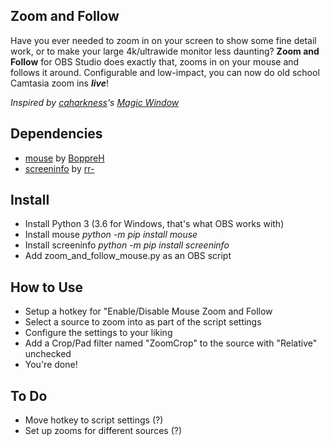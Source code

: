 Zoom and Follow
---------------
Have you ever needed to zoom in on your screen to show some fine detail work, or to make your large 4k/ultrawide monitor less daunting? **Zoom and Follow** for OBS Studio does exactly that, zooms in on your mouse and follows it around. Configurable and low-impact, you can now do old school Camtasia zoom ins ***live***!

*Inspired by [caharkness](https://obsproject.com/forum/members/caharkness.153928/)'s [Magic Window](https://obsproject.com/forum/threads/magic-window.107614/)*


Dependencies
------------
- [mouse](https://github.com/boppreh/mouse) by [BoppreH](https://github.com/boppreh)
- [screeninfo](https://github.com/rr-/screeninfo) by [rr-](https://github.com/rr-)

Install
-------
- Install Python 3 (3.6 for Windows, that's what OBS works with)
- Install mouse *python -m pip install mouse*
- Install screeninfo *python -m pip install screeninfo*
- Add zoom_and_follow_mouse.py as an OBS script

How to Use
----------
- Setup a hotkey for "Enable/Disable Mouse Zoom and Follow
- Select a source to zoom into as part of the script settings
- Configure the settings to your liking
- Add a Crop/Pad filter named "ZoomCrop" to the source with "Relative" unchecked
- You're done!

To Do
-----
- Move hotkey to script settings (?)
- Set up zooms for different sources (?)
